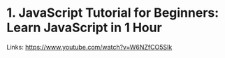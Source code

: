 # 1. JavaScript Tutorial for Beginners: Learn JavaScript in 1 Hour

Links: https://www.youtube.com/watch?v=W6NZfCO5SIk